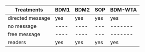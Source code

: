 |Treatments			| BDM1 | BDM2 | SOP | BDM-WTA |
|-------------------|:-----|:-----|:----|:--------|
|directed message	| yes  | yes  | yes | yes     |
|no message			| ---- | ---- | --- | ------- |
|free message		| ---- | ---- | --- | ------- |
|readers			| yes  | yes  | yes | yes     |

